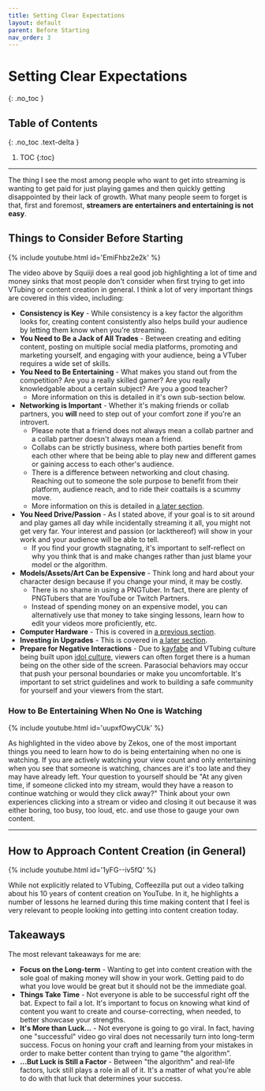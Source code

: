```yaml
---
title: Setting Clear Expectations
layout: default
parent: Before Starting
nav_order: 3
---
```


# Setting Clear Expectations
{: .no_toc }

## Table of Contents
{: .no_toc .text-delta }

1. TOC
{:toc}

-----

The thing I see the most among people who want to get into streaming is wanting to get paid for just playing games and then quickly getting disappointed by their lack of growth. What many people seem to forget is that, first and foremost, **streamers are entertainers and entertaining is not easy**.

## Things to Consider Before Starting

{% include youtube.html id='EmiFhbz2e2k' %}

The video above by Squiiji does a real good job highlighting a lot of time and money sinks that most people don't consider when first trying to get into VTubing or content creation in general. I think a lot of very important things are covered in this video, including:

* **Consistency is Key** - While consistency is a key factor the algorithm looks for, creating content consistently also helps build your audience by letting them know when you're streaming.
* **You Need to Be a Jack of All Trades** - Between creating and editing content, posting on multiple social media platforms, promoting and marketing yourself, and engaging with your audience, being a VTuber requires a wide set of skills.
* **You Need to Be Entertaining** - What makes you stand out from the competition? Are you a really skilled gamer? Are you really knowledgable about a certain subject? Are you a good teacher?
  * More information on this is detailed in it's own sub-section below.
* **Networking is Important** - Whether it's making friends or collab partners, you **will** need to step out of your comfort zone if you're an introvert.
  * Please note that a friend does not always mean a collab partner and a collab partner doesn't always mean a friend. 
  * Collabs can be strictly business, where both parties benefit from each other where that be being able to play new and different games or gaining access to each other's audience.
  * There is a difference between networking and clout chasing. Reaching out to someone the sole purpose to benefit from their platform, audience reach, and to ride their coattails is a scummy move.
  * More information on this is detailed in [a later section](https://vtubing.info/post-debut/making-friends-and-collabs.html).
* **You Need Drive/Passion** - As I stated above, if your goal is to sit around and play games all day while incidentally streaming it all, you might not get very far. Your interest and passion (or lackthereof) will show in your work and your audience will be able to tell.
    * If you find your growth stagnating, it's important to self-reflect on why you think that is and make changes rather than just blame your model or the algorithm.
* **Models/Assets/Art Can be Expensive** - Think long and hard about your character design because if you change your mind, it may be costly.
  * There is no shame in using a PNGTuber. In fact, there are plenty of PNGTubers that are YouTube or Twitch Partners.
  * Instead of spending money on an expensive model, you can alternatively use that money to take singing lessons, learn how to edit your videos more proficiently, etc.
* **Computer Hardware** - This is covered in [a previous section](https://vtubing.info/before-starting/understanding-your-hardware-limitations.html).
* **Investing in Upgrades** - This is covered in [a later section](https://vtubing.info/post-debut/peripheral-upgrades.html).
* **Prepare for Negative Interactions** - Due to [kayfabe](https://en.wikipedia.org/wiki/Kayfabe) and VTubing culture being built upon [idol culture](https://en.wikipedia.org/wiki/Japanese_idol#Criticism), viewers can often forget there is a human being on the other side of the screen. Parasocial behaviors may occur that push your personal boundaries or make you uncomfortable. It's important to set strict guidelines and work to building a safe community for yourself and your viewers from the start.

### How to Be Entertaining When No One is Watching

{% include youtube.html id='uupxfOwyCUk' %}

As highlighted in the video above by Zekos, one of the most important things you need to learn how to do is being entertaining when no one is watching. If you are actively watching your view count and only entertaining when you see that someone is watching, chances are it's too late and they may have already left. Your question to yourself should be "At any given time, if someone clicked into my stream, would they have a reason to continue watching or would they click away?" Think about your own experiences clicking into a stream or video and closing it out because it was either boring, too busy, too loud, etc. and use those to gauge your own content.

-----

## How to Approach Content Creation (in General)

{% include youtube.html id='1yFG--iv5fQ' %}

While not explicitly related to VTubing, Coffeezilla put out a video talking about his 10 years of content creation on YouTube. In it, he highlights a number of lessons he learned during this time making content that I feel is very relevant to people looking into getting into content creation today.

## Takeaways

The most relevant takeaways for me are:
* **Focus on the Long-term** - Wanting to get into content creation with the sole goal of making money will show in your work. Getting paid to do what you love would be great but it should not be the immediate goal.
* **Things Take Time** - Not everyone is able to be successful right off the bat. Expect to fail a lot. It's important to focus on knowing what kind of content you want to create and course-correcting, when needed, to better showcase your strengths.
* **It's More than Luck...** - Not everyone is going to go viral. In fact, having one "successful" video go viral does not necessarily turn into long-term success. Focus on honing your craft and learning from your mistakes in order to make better content than trying to game "the algorithm".
* **...But Luck is Still a Factor** - Between "the algorithm" and real-life factors, luck still plays a role in all of it. It's a matter of what you're able to do with that luck that determines your success.
